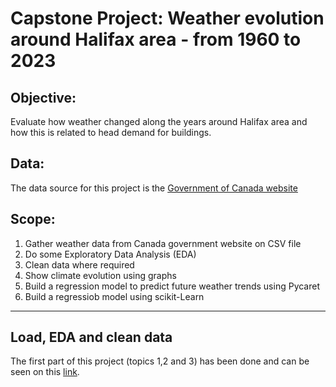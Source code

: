 # Capstone Project: Weather evolution around Halifax area - from 1960 to 2023
## Objective: 
Evaluate how weather changed along the years around Halifax area and how this is related to head demand for buildings. 

## Data:
The data source for this project is the [Government of Canada website](https://climate.weather.gc.ca/historical_data/search_historic_data_stations_e.html?searchType=stnName&timeframe=1&txtStationName=Halifax&searchMethod=contains&optLimit=yearRange&StartYear=1840&EndYear=2023&Year=2023&Month=3&Day=21&selRowPerPage=25)

## Scope: 
 1) Gather weather data from Canada government website on CSV file
 2) Do some Exploratory Data Analysis (EDA)
 3) Clean data where required
 4) Show climate evolution using graphs
 5) Build a regression model to predict future weather trends using Pycaret
 6) Build a regressiob model using scikit-Learn
___________________________________________________________________________________

## Load, EDA and clean data
The first part of this project (topics 1,2 and 3) has been done and can be seen on this [link](https://github.com/lelacerda/Halifax_Weather_Evolution/blob/main/Weather_HDD_1stDraft.ipynb).


